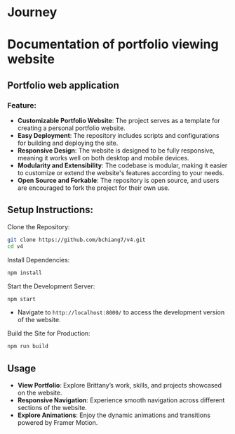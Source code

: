 # Journey
# Documentation of portfolio viewing website

## Portfolio web application 

### Feature:

- **Customizable Portfolio Website**: The project serves as a template for creating a personal portfolio website.
- **Easy Deployment**: The repository includes scripts and configurations for building and deploying the site.
- **Responsive Design**: The website is designed to be fully responsive, meaning it works well on both desktop and mobile devices.
- **Modularity and Extensibility**: The codebase is modular, making it easier to customize or extend the website's features according to your needs.
- **Open Source and Forkable**: The repository is open source, and users are encouraged to fork the project for their own use.

## Setup Instructions:

Clone the Repository:

```bash
git clone https://github.com/bchiang7/v4.git
cd v4
```

Install Dependencies:

```bash
npm install
```

Start the Development Server:

```bash
npm start
```

- Navigate to `http://localhost:8000/` to access the development version of the website.

Build the Site for Production:

```bash
npm run build
```
## Usage
- **View Portfolio**: Explore Brittany’s work, skills, and projects showcased on the website.
- **Responsive Navigation**: Experience smooth navigation across different sections of the website.
- **Explore Animations**: Enjoy the dynamic animations and transitions powered by Framer Motion.
